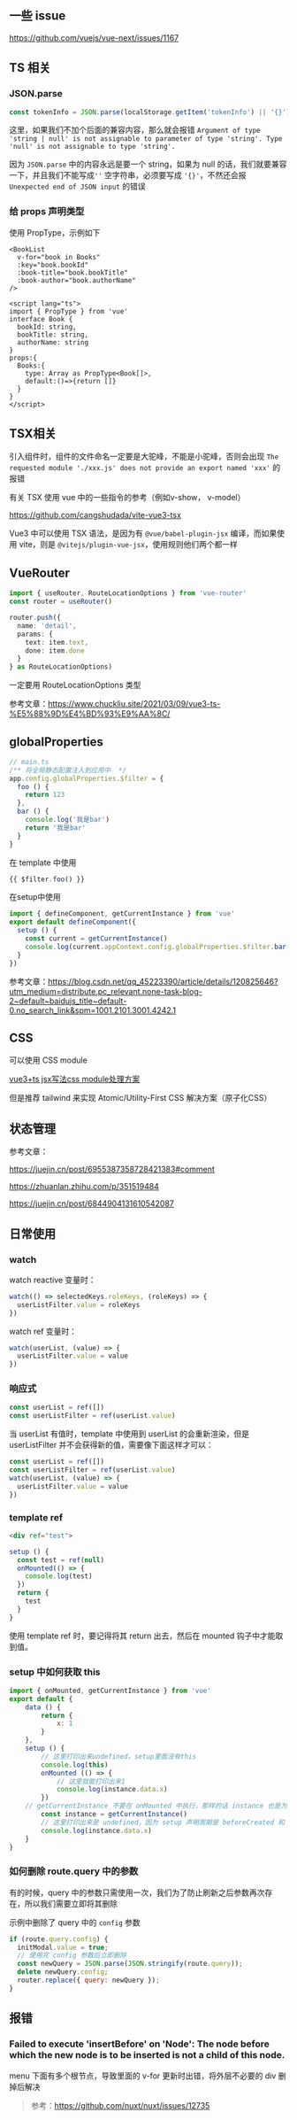 ## 一些 issue

https://github.com/vuejs/vue-next/issues/1167



## TS 相关

### JSON.parse

```ts
const tokenInfo = JSON.parse(localStorage.getItem('tokenInfo') || '{}')
```

这里，如果我们不加个后面的兼容内容，那么就会报错 `Argument of type 'string | null' is not assignable to parameter of type 'string'.
  Type 'null' is not assignable to type 'string'.`

因为 `JSON.parse` 中的内容永远是要一个 string，如果为 null 的话，我们就要兼容一下，并且我们不能写成`''` 空字符串，必须要写成 `'{}'`，不然还会报 `Unexpected end of JSON input` 的错误

### 给 props 声明类型

使用 PropType，示例如下

```vue
<BookList
  v-for="book in Books"
  :key="book.bookId"
  :book-title="book.bookTitle"
  :book-author="book.authorName"        
/>

<script lang="ts">
import { PropType } from 'vue'
interface Book {
  bookId: string,
  bookTitle: string,
  authorName: string
}
props:{
  Books:{
    type: Array as PropType<Book[]>,
    default:()=>{return []}     
  }
}
</script>
```



## TSX相关

引入组件时，组件的文件命名一定要是大驼峰，不能是小驼峰，否则会出现 `The requested module './xxx.js' does not provide an export named 'xxx'` 的报错



有关 TSX 使用 vue 中的一些指令的参考（例如v-show， v-model）

https://github.com/cangshudada/vite-vue3-tsx



Vue3 中可以使用 TSX 语法，是因为有 `@vue/babel-plugin-jsx` 编译，而如果使用 vite，则是 `@vitejs/plugin-vue-jsx`，使用规则他们两个都一样



## VueRouter

```ts
import { useRouter, RouteLocationOptions } from 'vue-router'
const router = useRouter()

router.push({
  name: 'detail',
  params: {
    text: item.text,
    done: item.done
  }
} as RouteLocationOptions)
```

一定要用 RouteLocationOptions 类型

参考文章：https://www.chuckliu.site/2021/03/09/vue3-ts-%E5%88%9D%E4%BD%93%E9%AA%8C/



## globalProperties

```ts
// main.ts
/** 将全局静态配置注入到应用中  */
app.config.globalProperties.$filter = {
  foo () {
    return 123
  },
  bar () {
    console.log('我是bar')
    return '我是bar'
  }
}
```

在 template 中使用

```ts
{{ $filter.foo() }}
```

在setup中使用

```ts
import { defineComponent, getCurrentInstance } from 'vue'
export default defineComponent({
  setup () {
    const current = getCurrentInstance()
    console.log(current.appContext.config.globalProperties.$filter.bar())
  }
})
```

参考文章：https://blog.csdn.net/qq_45223390/article/details/120825646?utm_medium=distribute.pc_relevant.none-task-blog-2~default~baidujs_title~default-0.no_search_link&spm=1001.2101.3001.4242.1



## CSS

可以使用 CSS module

[vue3+ts jsx写法css module处理方案](https://www.jianshu.com/p/be1778a76763)

但是推荐 tailwind 来实现 Atomic/Utility-First CSS 解决方案（原子化CSS）



## 状态管理

参考文章：

https://juejin.cn/post/6955387358728421383#comment

https://zhuanlan.zhihu.com/p/351519484

https://juejin.cn/post/6844904131610542087



## 日常使用

### watch

watch reactive 变量时：

```ts
watch(() => selectedKeys.roleKeys, (roleKeys) => {
  userListFilter.value = roleKeys
})
```



watch ref 变量时：

```ts
watch(userList, (value) => {
  userListFilter.value = value
})
```



### 响应式

```ts
const userList = ref([])
const userListFilter = ref(userList.value)
```

当 userList 有值时，template 中使用到 userList 的会重新渲染，但是 userListFilter 并不会获得新的值，需要像下面这样才可以：

```ts
const userList = ref([])
const userListFilter = ref(userList.value)
watch(userList, (value) => {
  userListFilter.value = value
})
```



### template ref

```html
<div ref="test">
```

```js
setup () {
  const test = ref(null)
  onMounted(() => {
    console.log(test)
  })
  return {
    test
  }
}
```

使用 template ref 时，要记得将其 return 出去，然后在 mounted 钩子中才能取到值。



### setup 中如何获取 this

```js
import { onMounted, getCurrentInstance } from 'vue'
export default {
	data () {
		return {
			x: 1
		}
	},
	setup () {
		// 这里打印出来undefined，setup里面没有this
		console.log(this)
		onMounted (() => {
			// 这里就能打印出来1
			console.log(instance.data.x)
		})
    // getCurrentInstance 不要在 onMounted 中执行，那样的话 instance 也是为空
		const instance = getCurrentInstance()
		// 这里打印出来是 undefined，因为 setup 声明周期是 beforeCreated 和 created 合并的，这时候 data 还没有初始化，所以我们要在 onMounted 里打印。
		console.log(instance.data.x)
	}
}
```

### 如何删除 route.query 中的参数

有的时候，query 中的参数只需使用一次，我们为了防止刷新之后参数再次存在，所以我们需要立即将其删除

示例中删除了 query 中的 `config` 参数

```js
if (route.query.config) {
  initModal.value = true;
  // 使用完 config 参数后立即删除
  const newQuery = JSON.parse(JSON.stringify(route.query));
  delete newQuery.config;
  router.replace({ query: newQuery });
}
```

## 报错

### Failed to execute 'insertBefore' on 'Node': The node before which the new node is to be inserted is not a child of this node.

menu 下面有多个根节点，导致里面的 v-for 更新时出错，将外层不必要的 div 删掉后解决

> 参考：https://github.com/nuxt/nuxt/issues/12735
